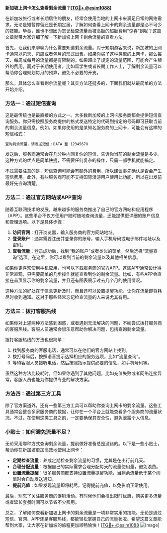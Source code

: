 **新加坡上网卡怎么查看剩余流量？[[TG💪+ @esim1088](https://t.me/s/esim1088)]**

在新加坡旅行或者长期居住的朋友，经常会使用当地的上网卡来满足日常的网络需求。无论是短暂停留还是长期定居，了解如何查看上网卡的剩余流量都是必不可少的技能。毕竟，谁也不想因为忘记检查流量而被高额的超额费用“惊喜”到呢？这篇文章就带大家详细了解一下新加坡上网卡剩余流量的查看方法。

首先，让我们来聊聊为什么需要知道剩余流量。对于短期游客来说，新加坡的上网卡通常以包天、包周或者包月的形式出售。如果你买了这种类型的上网卡，那么每天、每周或每月的流量都是有限制的。如果超出了规定的流量范围，可能会产生额外的费用。而对于长期使用者，比如留学生或者长期工作人士，了解剩余流量可以帮助你合理规划每月的预算，避免不必要的开支。

那么，具体怎么查看剩余流量呢？其实方法还挺多的，下面我们就从最简单的方法开始介绍。

### 方法一：通过短信查询

这是最传统也是最直接的方式之一。大多数新加坡的上网卡服务商都会提供短信查询服务。你只需按照服务商提供的格式发送特定的代码到指定的号码即可获取当前的剩余流量信息。例如，如果你使用的是某知名服务商的上网卡，可能会有这样的短信格式：

```
查询剩余流量，请发送短信：DATA 至 12345678
```

发送后，服务商通常会在几分钟内回复你的短信，告诉你当前的剩余流量是多少。这种方式的优点是简单快捷，不需要任何复杂的操作，只需一部手机就能搞定。

不过需要注意的是，短信查询可能会有额外的费用，所以建议事先确认是否会产生短信费用。此外，有些服务商可能不支持国际漫游用户使用此功能，所以在出发前最好先咨询清楚。

### 方法二：通过官方网站或APP查询

随着互联网技术的发展，越来越多的服务商推出了自己的官方网站和应用程序（APP）。这些平台不仅方便用户随时随地查询流量，还能提供更详细的账户信息和管理选项。以下是具体步骤：

1. **访问官网**：打开浏览器，输入服务商的官方网站地址。
2. **登录账户**：通常需要注册并登录你的账号，输入手机号码或电子邮件地址以及密码。
3. **查看流量**：登录成功后，找到“我的账户”或者类似的菜单，然后选择“流量查询”选项。在这里，你可以看到当前的剩余流量以及其他相关信息。

如果你更喜欢使用手机应用，也可以下载服务商的官方APP。这些APP通常设计得非常直观，只需要简单的几步操作就能查看到你的剩余流量。比如，有些APP会直接在首页显示你的剩余流量，并且还有图表展示过去几个月的使用情况。

这种方法的好处在于信息更新及时，而且还可以设置提醒功能，让你在流量即将耗尽时收到通知。这对于那些经常忘记检查流量的人来说尤其有用。

### 方法三：拨打客服热线

如果你对上述两种方法感到困惑，或者遇到无法解决的问题，不妨尝试拨打服务商的客服热线。客服人员通常会很乐意帮助你解决问题，包括查询剩余流量。

拨打客服热线的方法也很简单：
1. 找到服务商的客服电话，通常可以在他们的官方网站上找到。
2. 拨打号码后，按照语音提示选择相应的服务选项，比如“流量查询”。
3. 等待客服人员接听电话，然后按照指示提供必要的信息，如手机号码等。

虽然这种方法比较耗时，但如果你遇到了其他问题，比如充值失败或者网络连接异常，客服人员也能为你提供专业的解决方案。

### 方法四：通过第三方工具

除了官方渠道外，还有一些第三方工具可以帮助你查询上网卡的剩余流量。这些工具通常会整合多家服务商的数据，让你在一个平台上就能查看多个服务商的流量状况。不过，在使用这类工具之前，一定要确保其安全性，避免泄露个人信息。

### 小贴士：如何避免流量不足？

无论采用哪种方式查询剩余流量，提前做好准备总是没错的。以下是一些小贴士，帮助你在新加坡更加高效地使用上网卡：

- **定期检查流量**：养成定期检查剩余流量的习惯，尤其是在出行前几天。
- **合理分配流量**：根据自己的实际需求合理分配每天的流量使用量，避免浪费。
- **设置流量提醒**：很多服务商都支持设置流量提醒功能，当剩余流量低于某个阈值时会自动发送通知。
- **提前充值**：如果发现流量即将耗尽，记得提前充值，以免影响正常使用。

最后，别忘了关注服务商的促销活动。有时候他们会推出限时优惠，购买更多流量或者延长套餐时间可以节省不少费用。

总之，了解如何查看新加坡上网卡的剩余流量是一项非常实用的技能。无论是通过短信、官网、APP还是客服热线，都能轻松掌握自己的流量状况。希望这篇文章能帮到大家，让大家在新加坡的旅程更加顺畅愉快！[[TG💪+ @esim1088](https://t.me/s/esim1088) ![Image](https://i.postimg.cc/4NQfJmqS/Snipaste-2025-05-13-00-14-12.png)]